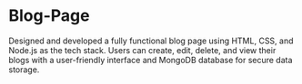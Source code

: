 # Blog-Page
Designed and developed a fully functional blog page using HTML, CSS, and Node.js as the tech stack.
Users can create, edit, delete, and view their blogs with a user-friendly interface and MongoDB database for secure data
storage.
